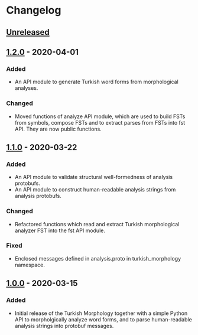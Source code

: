 # Changelog

## [Unreleased]

## [1.2.0] - 2020-04-01

### Added

- An API module to generate Turkish word forms from morphological analyses.

### Changed

- Moved functions of analyze API module, which are used to build FSTs from
  symbols, compose FSTs and to extract parses from FSTs into fst API. They
  are now public functions.

## [1.1.0] - 2020-03-22

### Added

- An API module to validate structural well-formedness of analysis protobufs.
- An API module to construct human-readable analysis strings from analysis
  protobufs.

### Changed

- Refactored functions which read and extract Turkish morphological analyzer
  FST into the fst API module.

### Fixed

- Enclosed messages defined in analysis.proto in turkish\_morphology namespace.

## [1.0.0] - 2020-03-15

### Added

- Initial release of the Turkish Morphology together with a simple Python API
  to morpholgically analyze word forms, and to parse human-readable analysis
  strings into protobuf messages.

[unreleased]: https://github.com/google-research/turkish-morphology/compare/v1.2.0...HEAD
[1.2.0]: https://github.com/google-research/turkish-morphology/compare/v1.1.0...v1.2.0
[1.1.0]: https://github.com/google-research/turkish-morphology/compare/v1.0.0...v1.1.0
[1.0.0]: https://github.com/google-research/turkish-morphology/releases/tag/v1.0.0
